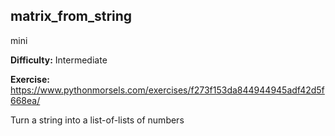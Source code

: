 ## matrix_from_string
mini

**Difficulty:** Intermediate

**Exercise:** https://www.pythonmorsels.com/exercises/f273f153da844944945adf42d5f668ea/

Turn a string into a list-of-lists of numbers
    